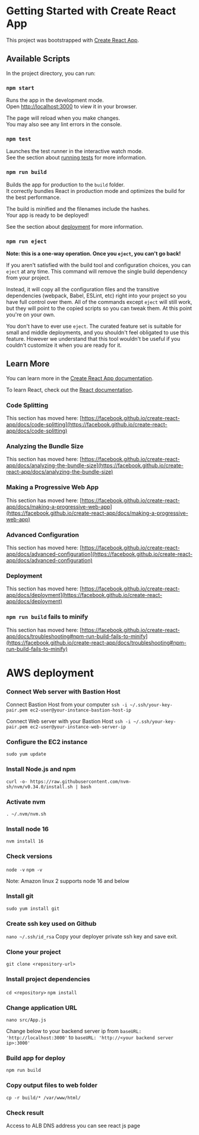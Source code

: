 # Getting Started with Create React App

This project was bootstrapped with [Create React App](https://github.com/facebook/create-react-app).

## Available Scripts

In the project directory, you can run:

### `npm start`

Runs the app in the development mode.\
Open [http://localhost:3000](http://localhost:3000) to view it in your browser.

The page will reload when you make changes.\
You may also see any lint errors in the console.

### `npm test`

Launches the test runner in the interactive watch mode.\
See the section about [running tests](https://facebook.github.io/create-react-app/docs/running-tests) for more information.

### `npm run build`

Builds the app for production to the `build` folder.\
It correctly bundles React in production mode and optimizes the build for the best performance.

The build is minified and the filenames include the hashes.\
Your app is ready to be deployed!

See the section about [deployment](https://facebook.github.io/create-react-app/docs/deployment) for more information.

### `npm run eject`

**Note: this is a one-way operation. Once you `eject`, you can't go back!**

If you aren't satisfied with the build tool and configuration choices, you can `eject` at any time. This command will remove the single build dependency from your project.

Instead, it will copy all the configuration files and the transitive dependencies (webpack, Babel, ESLint, etc) right into your project so you have full control over them. All of the commands except `eject` will still work, but they will point to the copied scripts so you can tweak them. At this point you're on your own.

You don't have to ever use `eject`. The curated feature set is suitable for small and middle deployments, and you shouldn't feel obligated to use this feature. However we understand that this tool wouldn't be useful if you couldn't customize it when you are ready for it.

## Learn More

You can learn more in the [Create React App documentation](https://facebook.github.io/create-react-app/docs/getting-started).

To learn React, check out the [React documentation](https://reactjs.org/).

### Code Splitting

This section has moved here: [https://facebook.github.io/create-react-app/docs/code-splitting](https://facebook.github.io/create-react-app/docs/code-splitting)

### Analyzing the Bundle Size

This section has moved here: [https://facebook.github.io/create-react-app/docs/analyzing-the-bundle-size](https://facebook.github.io/create-react-app/docs/analyzing-the-bundle-size)

### Making a Progressive Web App

This section has moved here: [https://facebook.github.io/create-react-app/docs/making-a-progressive-web-app](https://facebook.github.io/create-react-app/docs/making-a-progressive-web-app)

### Advanced Configuration

This section has moved here: [https://facebook.github.io/create-react-app/docs/advanced-configuration](https://facebook.github.io/create-react-app/docs/advanced-configuration)

### Deployment

This section has moved here: [https://facebook.github.io/create-react-app/docs/deployment](https://facebook.github.io/create-react-app/docs/deployment)

### `npm run build` fails to minify

This section has moved here: [https://facebook.github.io/create-react-app/docs/troubleshooting#npm-run-build-fails-to-minify](https://facebook.github.io/create-react-app/docs/troubleshooting#npm-run-build-fails-to-minify)

# AWS deployment

### Connect Web server with Bastion Host
Connect Bastion Host from your computer
`ssh -i ~/.ssh/your-key-pair.pem ec2-user@your-instance-bastion-host-ip`

Connect Web server with your Bastion Host
`ssh -i ~/.ssh/your-key-pair.pem ec2-user@your-instance-web-server-ip`

### Configure the EC2 instance
`sudo yum update`

### Install Node.js and npm
`curl -o- https://raw.githubusercontent.com/nvm-sh/nvm/v0.34.0/install.sh | bash`

### Activate nvm
`. ~/.nvm/nvm.sh`

### Install node 16
`nvm install 16`

### Check versions
`node -v`
`npm -v`

Note: Amazon linux 2 supports node 16 and below

###  Install git
`sudo yum install git`

### Create ssh key used on Github
`nano ~/.ssh/id_rsa`
Copy your deployer private ssh key and save exit.

### Clone your project
`git clone <repository-url>`

### Install project dependencies
`cd <repository>`
`npm install`

### Change application URL
`nano src/App.js`

Change below to your backend server ip
from `baseURL: 'http://localhost:3000'`
to `baseURL: 'http://<your backend server ip>:3000'` 

### Build app for deploy
`npm run build`

### Copy output files to web folder
`cp -r build/* /var/www/html/`

### Check result
Access to ALB DNS address you can see react js page
